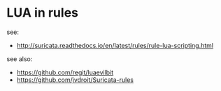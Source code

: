# LUA in rules

see:

* http://suricata.readthedocs.io/en/latest/rules/rule-lua-scripting.html


see also:
* https://github.com/regit/luaevilbit
* https://github.com/jvdroit/Suricata-rules
